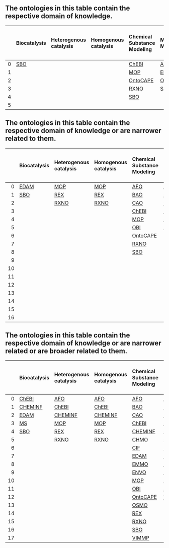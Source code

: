 
## The ontologies in this table contain the respective domain of knowledge.
|    | Biocatalysis   | Heterogenous catalysis   | Homogenous catalysis   | Chemical Substance Modeling   | Material Modeling   | Process Modeling   | Synthesis Data   | Operando Data   | Performance Data   | Characterisation Data   | Heat, Transport and Kinetic Data   | Process Design, Energy and Cost Data   | Top Level Ontology   |
|---:|:---------------|:-------------------------|:-----------------------|:------------------------------|:--------------------|:-------------------|:-----------------|:----------------|:-------------------|:------------------------|:-----------------------------------|:---------------------------------------|:---------------------|
|  0 | [SBO]          |                          |                        | [ChEBI]                       | [AFO]               | [metadata4Ing]     |                  | [OSMO]          | [OSMO]             | [AFO]                   |                                    | [OntoCAPE]                             | [BFO]                |
|  1 |                |                          |                        | [MOP]                         | [EMMO]              | [OntoCAPE]         |                  |                 |                    | [BAO]                   |                                    |                                        | [EMMO]               |
|  2 |                |                          |                        | [OntoCAPE]                    | [OSMO]              | [OSMO]             |                  |                 |                    | [CHEMINF]               |                                    |                                        | [OntoCAPE]           |
|  3 |                |                          |                        | [RXNO]                        | [SBO]               | [SBO]              |                  |                 |                    | [CHMO]                  |                                    |                                        |                      |
|  4 |                |                          |                        | [SBO]                         |                     | [VIMMP]            |                  |                 |                    | [EDAM]                  |                                    |                                        |                      |
|  5 |                |                          |                        |                               |                     |                    |                  |                 |                    | [MS]                    |                                    |                                        |                      |
## The ontologies in this table contain the respective domain of knowledge or are narrower related to them.
|    | Biocatalysis   | Heterogenous catalysis   | Homogenous catalysis   | Chemical Substance Modeling   | Material Modeling   | Process Modeling   | Synthesis Data   | Operando Data   | Performance Data   | Characterisation Data   | Heat, Transport and Kinetic Data   | Process Design, Energy and Cost Data   | Top Level Ontology   |
|---:|:---------------|:-------------------------|:-----------------------|:------------------------------|:--------------------|:-------------------|:-----------------|:----------------|:-------------------|:------------------------|:-----------------------------------|:---------------------------------------|:---------------------|
|  0 | [EDAM]         | [MOP]                    | [MOP]                  | [AFO]                         | [AFO]               | [AFO]              |                  | [OSMO]          | [CHMO]             | [AFO]                   | [OntoCAPE]                         | [OntoCAPE]                             | [AFO]                |
|  1 | [SBO]          | [REX]                    | [REX]                  | [BAO]                         | [ChEBI]             | [BAO]              |                  |                 | [EDAM]             | [BAO]                   |                                    |                                        | [BFO]                |
|  2 |                | [RXNO]                   | [RXNO]                 | [CAO]                         | [CHEMINF]           | [EMMO]             |                  |                 | [OSMO]             | [CHEMINF]               |                                    |                                        | [CAO]                |
|  3 |                |                          |                        | [ChEBI]                       | [EMMO]              | [metadata4Ing]     |                  |                 |                    | [CHMO]                  |                                    |                                        | [ChEBI]              |
|  4 |                |                          |                        | [MOP]                         | [OSMO]              | [MOP]              |                  |                 |                    | [EDAM]                  |                                    |                                        | [CHEMINF]            |
|  5 |                |                          |                        | [OBI]                         | [SBO]               | [OBI]              |                  |                 |                    | [MS]                    |                                    |                                        | [CHMO]               |
|  6 |                |                          |                        | [OntoCAPE]                    |                     | [OntoCAPE]         |                  |                 |                    |                         |                                    |                                        | [CIF]                |
|  7 |                |                          |                        | [RXNO]                        |                     | [OSMO]             |                  |                 |                    |                         |                                    |                                        | [EMMO]               |
|  8 |                |                          |                        | [SBO]                         |                     | [RXNO]             |                  |                 |                    |                         |                                    |                                        | [ENVO]               |
|  9 |                |                          |                        |                               |                     | [SBO]              |                  |                 |                    |                         |                                    |                                        | [MOP]                |
| 10 |                |                          |                        |                               |                     | [VIMMP]            |                  |                 |                    |                         |                                    |                                        | [MS]                 |
| 11 |                |                          |                        |                               |                     |                    |                  |                 |                    |                         |                                    |                                        | [OBI]                |
| 12 |                |                          |                        |                               |                     |                    |                  |                 |                    |                         |                                    |                                        | [OntoCAPE]           |
| 13 |                |                          |                        |                               |                     |                    |                  |                 |                    |                         |                                    |                                        | [OSMO]               |
| 14 |                |                          |                        |                               |                     |                    |                  |                 |                    |                         |                                    |                                        | [RXNO]               |
| 15 |                |                          |                        |                               |                     |                    |                  |                 |                    |                         |                                    |                                        | [SBO]                |
| 16 |                |                          |                        |                               |                     |                    |                  |                 |                    |                         |                                    |                                        | [VIMMP]              |
## The ontologies in this table contain the respective domain of knowledge or are narrower related or are broader related to them.
|    | Biocatalysis   | Heterogenous catalysis   | Homogenous catalysis   | Chemical Substance Modeling   | Material Modeling   | Process Modeling   | Synthesis Data   | Operando Data   | Performance Data   | Characterisation Data   | Heat, Transport and Kinetic Data   | Process Design, Energy and Cost Data   | Top Level Ontology   |
|---:|:---------------|:-------------------------|:-----------------------|:------------------------------|:--------------------|:-------------------|:-----------------|:----------------|:-------------------|:------------------------|:-----------------------------------|:---------------------------------------|:---------------------|
|  0 | [ChEBI]        | [AFO]                    | [AFO]                  | [AFO]                         | [AFO]               | [AFO]              | [AFO]            | [CHMO]          | [AFO]              | [AFO]                   | [CAO]                              | [M3]                                   | [AFO]                |
|  1 | [CHEMINF]      | [ChEBI]                  | [ChEBI]                | [BAO]                         | [BAO]               | [BAO]              | [BAO]            | [MS]            | [CHEMINF]          | [BAO]                   | [CHEMINF]                          | [metadata4Ing]                         | [BFO]                |
|  2 | [EDAM]         | [CHEMINF]                | [CHEMINF]              | [CAO]                         | [CAO]               | [CAO]              | [CAO]            | [OSMO]          | [CHMO]             | [CAO]                   | [MS]                               | [OntoCAPE]                             | [CAO]                |
|  3 | [MS]           | [MOP]                    | [MOP]                  | [ChEBI]                       | [ChEBI]             | [CHEMINF]          | [CHEMINF]        |                 | [EDAM]             | [CHEMINF]               | [OntoCAPE]                         | [OSMO]                                 | [ChEBI]              |
|  4 | [SBO]          | [REX]                    | [REX]                  | [CHEMINF]                     | [CHEMINF]           | [CHMO]             | [EDAM]           |                 | [MS]               | [CHMO]                  | [OSMO]                             | [VIMMP]                                | [CHEMINF]            |
|  5 |                | [RXNO]                   | [RXNO]                 | [CHMO]                        | [CIF]               | [EMMO]             | [OSMO]           |                 | [OntoCAPE]         | [CIF]                   | [VIMMP]                            |                                        | [CHMO]               |
|  6 |                |                          |                        | [CIF]                         | [EMMO]              | [M3]               | [SBO]            |                 | [OSMO]             | [EDAM]                  |                                    |                                        | [CIF]                |
|  7 |                |                          |                        | [EDAM]                        | [ENVO]              | [metadata4Ing]     | [VIMMP]          |                 |                    | [MS]                    |                                    |                                        | [EMMO]               |
|  8 |                |                          |                        | [EMMO]                        | [OBI]               | [MOP]              |                  |                 |                    | [OBI]                   |                                    |                                        | [ENVO]               |
|  9 |                |                          |                        | [ENVO]                        | [OntoCAPE]          | [OBI]              |                  |                 |                    | [OSMO]                  |                                    |                                        | [MOP]                |
| 10 |                |                          |                        | [MOP]                         | [OSMO]              | [OFM]              |                  |                 |                    |                         |                                    |                                        | [MS]                 |
| 11 |                |                          |                        | [OBI]                         | [SBO]               | [OntoCAPE]         |                  |                 |                    |                         |                                    |                                        | [OBI]                |
| 12 |                |                          |                        | [OntoCAPE]                    | [VIMMP]             | [OSMO]             |                  |                 |                    |                         |                                    |                                        | [OntoCAPE]           |
| 13 |                |                          |                        | [OSMO]                        |                     | [RXNO]             |                  |                 |                    |                         |                                    |                                        | [OSMO]               |
| 14 |                |                          |                        | [REX]                         |                     | [SBO]              |                  |                 |                    |                         |                                    |                                        | [RXNO]               |
| 15 |                |                          |                        | [RXNO]                        |                     | [VIMMP]            |                  |                 |                    |                         |                                    |                                        | [SBO]                |
| 16 |                |                          |                        | [SBO]                         |                     |                    |                  |                 |                    |                         |                                    |                                        | [VIMMP]              |
| 17 |                |                          |                        | [VIMMP]                       |                     |                    |                  |                 |                    |                         |                                    |                                        |                      |

[AFO]: ./ontology_metadata/AFO.md
[BAO]: ./ontology_metadata/BAO.md
[BFO]: ./ontology_metadata/BFO.md
[CAO]: ./ontology_metadata/CAO.md
[ChEBI]: ./ontology_metadata/ChEBI.md
[CHEMINF]: ./ontology_metadata/CHEMINF.md
[CHMO]: ./ontology_metadata/CHMO.md
[CIF]: ./ontology_metadata/CIF.md
[DOLCE]: http://www.loa.istc.cnr.it/dolce/overview.html
[EDAM]: ./ontology_metadata/EDAM.md
[EMMO]: ./ontology_metadata/EMMO.md
[ENVO]: ./ontology_metadata/ENVO.md
[ISO 15926]: https://en.wikipedia.org/wiki/ISO_15926
[ISO 15926-14]: https://en.wikipedia.org/wiki/ISO_15926
[M3]: ./ontology_metadata/M3.md
[metadata4ing]: ./ontology_metadata/metadata4ing.md
[MOP]: ./ontology_metadata/MOP.md
[MS]: ./ontology_metadata/MS.md
[OBI]: ./ontology_metadata/OBI.md
[OFM]: ./ontology_metadata/OFM.md
[OM]: ./ontology_metadata/OM.md
[OntoCAPE]: ./ontology_metadata/OntoCAPE.md
[OntoCompChem]: http://www.theworldavatar.com/ontology/ontocompchem/ontocompchem.owl
[OntoKin]: https://pubs.acs.org/doi/abs/10.1021/acs.jcim.9b00960
[OSMO]: ./ontology_metadata/OSMO.md
[PIMS-II]: ./ontology_metadata/PIMS-II.md
[REX]: ./ontology_metadata/REX.md
[RXNO]: ./ontology_metadata/RXNO.md
[SBO]: ./ontology_metadata/SBO.md
[VIMMP]: ./ontology_metadata/VIMMP.md
    